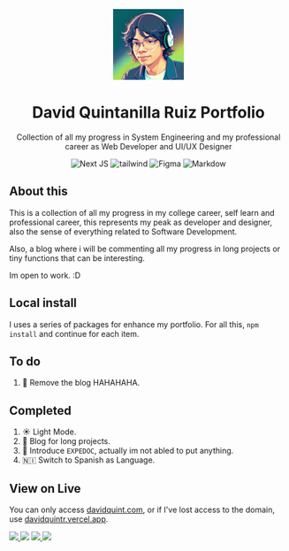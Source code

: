 <div align="center">
    <img src="./public/davidquint-photo.png"  width="128px"></img>
    <h1>David Quintanilla Ruiz Portfolio</h1>
    <p>Collection of all my progress in System Engineering and my professional career as Web Developer and UI/UX Designer</p>
</div>


<div align="center">
    <img src="https://img.shields.io/badge/Next-black?style=for-the-badge&logo=next.js&logoColor=white" alt="Next JS">
    <img src="https://img.shields.io/badge/tailwindcss-%2338B2AC.svg?style=for-the-badge&logo=tailwind-css&color=black" alt="tailwind">
    <img src="https://img.shields.io/badge/figma-%23F24E1E.svg?style=for-the-badge&logo=figma&color=black" alt="Figma">
    <img src="https://img.shields.io/badge/markdown-%23000000.svg?style=for-the-badge&logo=markdown&logoColor=white" alt="Markdow">

</div>

## About this

This is a collection of all my progress in my college career, self learn and professional career, this represents my peak as developer and designer, also the sense of everything related to Software Development.

Also, a blog where i will be commenting all my progress in long projects or tiny functions that can be interesting.

Im open to work. :D

## Local install

I uses a series of packages for enhance my portfolio.
For all this, `npm install` and continue for each item.

## To do
1. 📕 Remove the blog HAHAHAHA.


## Completed
1. ☀️ Light Mode.
2. 📕 Blog for long projects.
3. 📘 Introduce `EXPEDOC`, actually im not abled to put anything.
5. 🇳🇮 Switch to Spanish as Language.

## View on Live

You can only access [davidquint.com](http://davidquintr.com/), or if I've lost access to the domain, use [davidquintr.vercel.app](https://davidquintr.vercel.app/).


<div >
    <a href="https://github.com/davidquintr/portfolio/blob/main/LICENSE">
        <img src="https://img.shields.io/badge/License-MIT-orange.svg">
    </a>
    <img src="https://img.shields.io/badge/Open%20to%20Work-IDK-orange">  
    <a href="https://davidquintr.github.io/portfolio/">
        <img src="https://img.shields.io/badge/Portfolio-Visit-0067c7">
    </a>
    <a href="https://www.wikiwand.com/es/Universidad_Centroamericana">
        <img src="https://img.shields.io/badge/🇳🇮%20SOMOS%20UCA-002044">
    </a>
</div>
